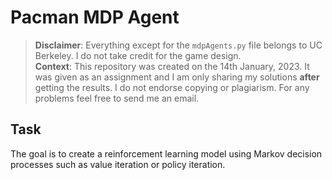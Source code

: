 # Pacman MDP Agent

> **Disclaimer**: Everything except for the `mdpAgents.py` file belongs to UC Berkeley. I do not take credit for the game design. <br>**Context**: This repository was created on the 14th January, 2023. It was given as an assignment and I am only sharing my solutions **after** getting the results. I do not endorse copying or plagiarism. For any problems feel free to send me an email.

## Task
The goal is to create a reinforcement learning model using Markov decision processes such as value iteration or policy iteration.



